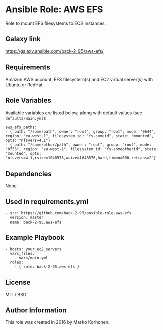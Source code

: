 # Ansible Role: AWS EFS

Role to mount EFS filesystems to EC2 instances.

## Galaxy link

https://galaxy.ansible.com/back-2-95/aws-efs/

## Requirements

Amazon AWS account, EFS filesystem(s) and EC2 virtual server(s) with Ubuntu or RedHat.

## Role Variables

Available variables are listed below, along with default values (see `defaults/main.yml`):

    aws_efs_paths:
    - { path: "/some/path", owner: "root", group: "root", mode: "0644", region: "eu-west-1", filesystem_id: "fs-someid", state: "mounted", opts: "nfsvers=4.1"}
    - { path: "/some/other/path", owner: "root", group: "root", mode: "0755", region: "eu-west-1", filesystem_id: "fs-someotherid", state: "mounted", opts: "nfsvers=4.1,rsize=1048576,wsize=1048576,hard,timeo=600,retrans=2"}

## Dependencies

None.

## Used in requirements.yml

    - src: https://github.com/back-2-95/ansible-role-aws-efs
      version: master
      name: back-2-95.aws-efs

## Example Playbook

    - hosts: your_ec2_servers
      vars_files:
        - vars/main.yml
      roles:
        - { role: back-2-95.aws-efs }

## License

MIT / BSD

## Author Information

This role was created in 2016 by Marko Korhonen.
